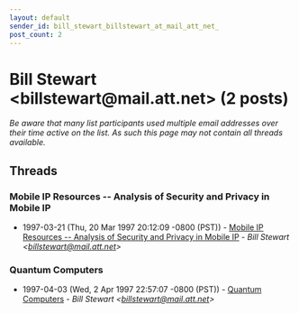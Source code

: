```yaml
---
layout: default
sender_id: bill_stewart_billstewart_at_mail_att_net_
post_count: 2
---
```


# Bill Stewart <billstewart<span>@</span>mail.att.net> (2 posts)

_Be aware that many list participants used multiple email addresses over their time active on the list. As such this page may not contain all threads available._

## Threads

### Mobile IP Resources -- Analysis of Security and Privacy in Mobile IP
+ 1997-03-21 (Thu, 20 Mar 1997 20:12:09 -0800 (PST)) - [Mobile IP Resources -- Analysis of Security and Privacy in Mobile IP](/archive/1997/03/a7392c5d9b0ac614d01d10a1658b9bee536dbdc42bcf45710b787c177207af56) - _Bill Stewart \<billstewart@mail.att.net\>_

### Quantum Computers
+ 1997-04-03 (Wed, 2 Apr 1997 22:57:07 -0800 (PST)) - [Quantum Computers](/archive/1997/04/7ffc0bb305b9f124dfbf2d1478282199e083875da7dc8f68ac41fd8e17153e13) - _Bill Stewart \<billstewart@mail.att.net\>_

